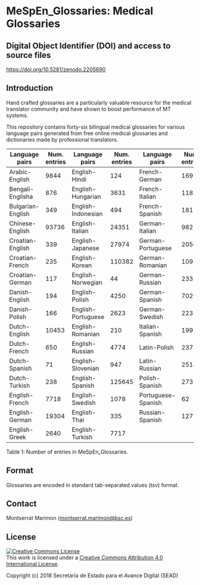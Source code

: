 # MeSpEn_Glossaries: Medical Glossaries

## Digital Object Identifier (DOI) and access to source files

https://doi.org/10.5281/zenodo.2205690


## Introduction

Hand crafted glossaries are a particularly valuable resource for the medical translator community and have shown to boost
performance of MT systems.

This repository contains forty-six bilingual medical glossaries for various language pairs generated from free online medical 
glossaries and dictionaries made by professional translators.  


| Language pairs | Num. entries | Language pairs | Num. entries | Language pairs | Num. entries |
| -------------- | ------------ | -------------- | ------------ | -------------- | ------------ |
| Arabic-English   | 9844 | English-Hindi | 124 | French-German | 169  |
| Bengali-Englisha | 876 | English-Hungarian | 3631 | French-Italian | 118  |
| Bulgarian-English | 349 | English-Indonesian | 494  | French-Spanish | 181  |
| Chinese-English | 93736 | English-Italian | 24351 | German-Italian |  982  |
| Croatian-English |339  | English-Japanese | 27974 | German-Portuguese | 2056 |
| Croatian-French | 235 | English-Korean | 110382 | German-Romanian | 109  |
| Croatian-German | 117  | English-Norwegian | 44  | German-Russian | 233  |
| Danish-English | 194  | English-Polish | 4250  | German-Spanish | 7029  |
| Danish-Polish | 166  | English-Portuguese | 2623 | German-Swedish | 2232  |
| Dutch-English | 10453 | English-Romanian | 210 | Italian-Spanish | 199 |
| Dutch-French | 650  | English-Russian | 4774 |  Latin-Polish | 237  |
| Dutch-Spanish | 71  | English-Slovenian | 947 | Latin-Russian | 2518 |
| Dutch-Turkish | 238 | English-Spanish | 125645 | Polish-Spanish | 273  |
| English-French | 7718 | English-Swedish | 1078  | Portuguese-Spanish | 62 |
| English-German | 19304 | English-Thai | 335  | Russian-Spanish | 127 |
| English-Greek | 2640 | English-Turkish | 7717  |

Table 1: Number of entries in MeSpEn_Glossaries.


## Format

Glossaries are encoded in standard tab-separated values (tsv) format.


## Contact

Montserrat Marimon (montserrat.marimon@bsc.es)


## License

<a rel="license" href="http://creativecommons.org/licenses/by/4.0/"><img alt="Creative Commons License" style="border-width:0" src="https://i.creativecommons.org/l/by/4.0/88x31.png" /></a><br />This work is licensed under a <a rel="license" href="http://creativecommons.org/licenses/by/4.0/">Creative Commons Attribution 4.0 International License</a>.

Copyright (c) 2018 Secretaría de Estado para el Avance Digital (SEAD)
